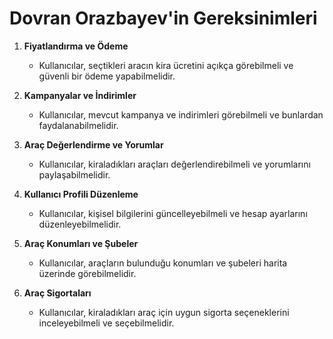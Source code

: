 # Dovran Orazbayev'in Gereksinimleri

1. **Fiyatlandırma ve Ödeme**
   - Kullanıcılar, seçtikleri aracın kira ücretini açıkça görebilmeli ve güvenli bir ödeme yapabilmelidir.

2. **Kampanyalar ve İndirimler**
   - Kullanıcılar, mevcut kampanya ve indirimleri görebilmeli ve bunlardan faydalanabilmelidir.

3. **Araç Değerlendirme ve Yorumlar**
   - Kullanıcılar, kiraladıkları araçları değerlendirebilmeli ve yorumlarını paylaşabilmelidir.

4. **Kullanıcı Profili Düzenleme**
   - Kullanıcılar, kişisel bilgilerini güncelleyebilmeli ve hesap ayarlarını düzenleyebilmelidir.

5. **Araç Konumları ve Şubeler**
    - Kullanıcılar, araçların bulunduğu konumları ve şubeleri harita üzerinde görebilmelidir.

6. **Araç Sigortaları**
    - Kullanıcılar, kiraladıkları araç için uygun sigorta seçeneklerini inceleyebilmeli ve seçebilmelidir.

